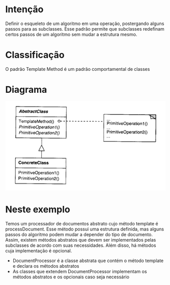 # Intenção

Definir o esqueleto de um algoritmo em uma operação, postergando alguns passos para as
subclasses. Esse padrão permite que subclasses redefinam certos passos de um algoritmo
sem mudar a estrutura mesmo.

# Classificação

O padrão Template Method é um padrão comportamental de classes

# Diagrama

![img.png](diagrama.png)

# Neste exemplo

Temos um processador de documentos abstrato cujo método template é processDocument. Esse
método possui uma estrutura definida, mas alguns passos do algoritmo podem mudar a depender
do tipo de documento. Assim, existem métodos abstratos que devem ser implementados pelas
subclasses de acordo com suas necessidades. Além disso, há métodos cuja implementação é
opcional.

- DocumentProcessor é a classe abstrata que contém o método template e declara os métodos
  abstratos
- As classes que extendem DocumentProcessor implementam os métodos abstratos e os opcionais
  caso seja necessário